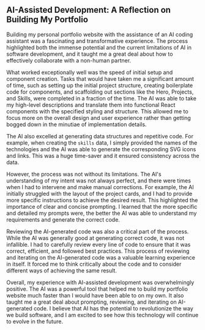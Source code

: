 ## AI-Assisted Development: A Reflection on Building My Portfolio

Building my personal portfolio website with the assistance of an AI coding assistant was a fascinating and transformative experience. The process highlighted both the immense potential and the current limitations of AI in software development, and it taught me a great deal about how to effectively collaborate with a non-human partner.

What worked exceptionally well was the speed of initial setup and component creation. Tasks that would have taken me a significant amount of time, such as setting up the initial project structure, creating boilerplate code for components, and scaffolding out sections like the Hero, Projects, and Skills, were completed in a fraction of the time. The AI was able to take my high-level descriptions and translate them into functional React components with the specified styling and structure. This allowed me to focus more on the overall design and user experience rather than getting bogged down in the minutiae of implementation details.

The AI also excelled at generating data structures and repetitive code. For example, when creating the `skills` data, I simply provided the names of the technologies and the AI was able to generate the corresponding SVG icons and links. This was a huge time-saver and it ensured consistency across the data.

However, the process was not without its limitations. The AI's understanding of my intent was not always perfect, and there were times when I had to intervene and make manual corrections. For example, the AI initially struggled with the layout of the project cards, and I had to provide more specific instructions to achieve the desired result. This highlighted the importance of clear and concise prompting. I learned that the more specific and detailed my prompts were, the better the AI was able to understand my requirements and generate the correct code.

Reviewing the AI-generated code was also a critical part of the process. While the AI was generally good at generating correct code, it was not infallible. I had to carefully review every line of code to ensure that it was correct, efficient, and followed best practices. This process of reviewing and iterating on the AI-generated code was a valuable learning experience in itself. It forced me to think critically about the code and to consider different ways of achieving the same result.

Overall, my experience with AI-assisted development was overwhelmingly positive. The AI was a powerful tool that helped me to build my portfolio website much faster than I would have been able to on my own. It also taught me a great deal about prompting, reviewing, and iterating on AI-generated code. I believe that AI has the potential to revolutionize the way we build software, and I am excited to see how this technology will continue to evolve in the future.
